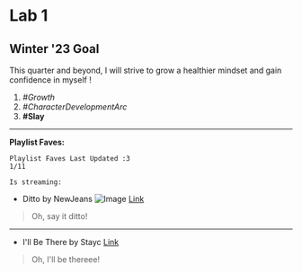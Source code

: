 # Lab 1

## Winter '23 Goal
This quarter and beyond, I will strive to grow a healthier mindset and gain confidence in myself ! 
1. *#Growth* 
2. *#CharacterDevelopmentArc* 
3. **#Slay**
---
**Playlist Faves:**
```
Playlist Faves Last Updated :3
1/11
```
`Is streaming:`
* Ditto by NewJeans
![Image](https://cdn.vox-cdn.com/thumbor/qXDHOq7dMHWm52TqLWcpj2F4n5s=/0x0:1280x720/1200x800/filters:focal(466x34:670x238)/cdn.vox-cdn.com/uploads/chorus_image/image/70892948/Ditto_Number_1.0.png)
[Link](https://www.youtube.com/watch?v=-g9I2neQR7w)
> Oh, say it ditto!
---
* I'll Be There by Stayc
[Link](https://www.youtube.com/watch?v=FZuFxUrcw7Y)
> Oh, I'll be thereee!


